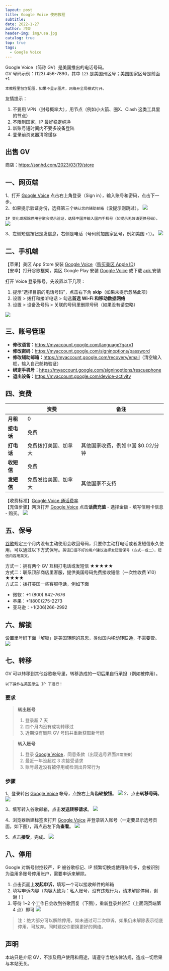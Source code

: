 ```yaml
---
layout: post
title: Google Voice 使用教程
subtitle: 
date: 2022-1-27
author: 河東
header-img: img/usa.jpg
catalog: true
top: true
tags:
  - Google Voice
---
```


Google Voice（简称 GV）是美国推出的电话号码。\
GV 号码示例：‪(123) 456-7890‬，其中 `123` 是美国州区号；美国国家区号是前面 `+1`

`本教程里包含配图，如果不显示图片，网络开全局模式打开。`

友情提示：
1. 不要用 VPN（封号概率大），用节点（例如小火箭、圈X、Clash 这类工具里的节点）
2. 不限制国家，IP 最好稳定纯净
3. 新账号短时间内不要多设备登陆
4. 登录前浏览器清除缓存

## 出售 GV

商店：<https://ssnhd.com/2023/03/19/store>

## 一、网页端
1、打开 [Google Voice](https://voice.google.com/) 点击右上角登录（Sign in），输入账号和密码，点击下一步。\
2、如果提示验证身份，选择第三个`确认您的辅助邮箱`（没提示则跳过）。
![](https://i.imgur.com/1UVxM4G.png)

`IP 变化或解除停用谷歌会提示验证，选择中国并输入国内手机号（如提示无效请更换号码）。`
![](https://i.imgur.com/YY09hlM.jpg)

3、左侧短信按钮是发信息，右侧是电话（号码前加国家区号，例如美国 `+1`）。
![](https://i.imgur.com/IrB7dd5.png)

## 二、手机端

【苹果】美区 App Store 安装 [Google Voice](https://apps.apple.com/us/app/google-voice/id318698524)（[购买美区 Apple ID](https://ssnhd.com/2023/03/19/store)）\
【安卓】打开谷歌框架，美区 Google Play 安装 [Google Voice](https://play.google.com/store/apps/details?id=com.google.android.apps.googlevoice&hl=zh&gl=US) 或下载 [apk ](https://apkpure.com/search?q=Google+Voice)安装

打开 Voice 登录账号，先设置以下几项：
1. 提示“选择目前的电话号码”，点击右下角 **skip**（如果未提示忽略此项）
2. 设置 > 拨打和接听电话 > 勾选**首选 Wi-Fi 和移动数据网络**
3. 设置 > 设备及号码 > 关联的号码里删除号码（如果没有请忽略）

![](https://i.imgur.com/2iGlShu.jpg)

## 三、账号管理
- **修改语言：**<https://myaccount.google.com/language?gar=1>
- **修改密码：**<https://myaccount.google.com/signinoptions/password>
- **修改辅助邮箱：**<https://myaccount.google.com/recovery/email>（清空输入框，输入自己邮箱验证）
- **绑定手机号：**<https://myaccount.google.com/signinoptions/rescuephone>
- **退出设备：**<https://myaccount.google.com/device-activity>

  
## 四、资费

|  | 资费 | 备注 |
|---|---|---|
| **月租** | 0 |  |
| **接电话** | 免费 |  |
| **打电话** | 免费拨打美国、加拿大 | 其他国家收费，例如中国 $0.02/分钟 |
| **收短信** | 免费 |  |
| **发短信** | 免费发给美国、加拿大 | 其他国家不支持 |

【收费标准】[Google Voice 通话费率](https://voice.google.com/u/0/rates?pli=1)\
【充值步骤】网页打开 [Google Voice](https://voice.google.com/u/3/billing) 点击**话费充值** - 选择金额 - 填写信用卡信息 - 购买。
![](https://i.imgur.com/5WiCJVa.png)

## 五、保号
[谷歌](https://support.google.com/voice/answer/9230450)规定三个月内没有主动使用会收回号码，只要你主动打电话或者发短信永久使用，可以通过以下方式保号。`英语口语不好的用户建议选择发短信保号（方式一或二），短信内容用英文。`

方式一：拥有两个 GV 互相打电话或发短信 ★★★★★\
方式二：联系顶部商店里客服，提供美国号码免费接收短信（一次性收费 ¥10）★★★★\
方式三：拨打美国一些客服电话，例如下面
- 微软：+1 (800) 642-7676
- 苹果：+1(800)275-2273
- 亚马逊：+1(206)266-2992

## 六、解锁

设置里号码下面「解锁」是美国转网的意思，类似国内移动转联通，不需要管。
![](https://i.imgur.com/ypfY4w3.png)


## 七、转移

GV 可以转移到其他谷歌帐号里，转移造成的一切后果自行承担（例如被停用）。

`以下操作在美国原生 IP 下进行！`

### 要求

>**转出账号**
>1. 登录超 7 天
>2. 四个月内没有成功转移过
>3. 近期没有删除 GV 号码并重新获取新号码

>**转入账号**
>1. 登录 [Google Voice](https://voice.google.com)，同意条款（出现选号界面`非常重要`）
>2. 最近一年没超过 3 次接受请求
>3. 账号最近没有被停用或检测出异常行为

### 步骤

1、登录转出 [Google Voice](https://voice.google.com) 帐号，点按右上角**齿轮按钮**。
![](https://i.imgur.com/FpZ4KxH.png)
2、点击**转移号码**。
![](https://i.imgur.com/OASFgdA.png)

3、填写转入谷歌邮箱，点击**发送转移请求**。
![](https://i.imgur.com/dnPKT2H.png)


4、浏览器新建标签页打开 [Google Voice](https://voice.google.com) 并登录转入账号（一定要显示选号页面，如下图），再点击左下角**查看**。
![](https://i.imgur.com/Yl00SOG.png)

5、点击**接受**，完成。
![](https://i.imgur.com/naiWfji.png)




## 八、停用

Google 对新号封控较严，IP 被谷歌标记、IP 频繁切换或使用账号多，会被识别为滥用多账号停用账户，需要申诉来解除。

1. 点击页面上**发起申诉**，填写一个可以接收邮件的邮箱
2. 填写申诉内容（内容大致为：私人账号，没有违规行为，请求解除停用，谢谢！）
3. 等待 1~2 个工作日会收到谷歌回复（下图），重新登录并验证（上面网页端第 4 点）即可
![](https://i.imgur.com/gff36TA.png)

>注：绝大部分可以解除停用，如未通过可二次申诉，如果仍未解除表示彻底停用，可放弃。同时建议你更换更好的网络。


## 声明

本站只是介绍 GV，不涉及用户使用和用途，请遵守当地法律法规，造成一切后果与本站无关。

